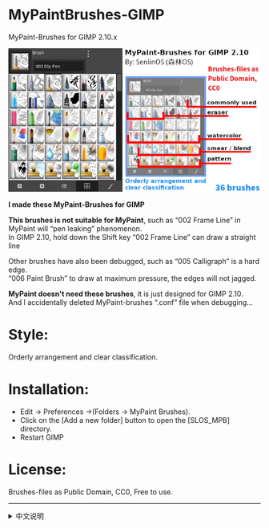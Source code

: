 # MyPaintBrushes-GIMP
MyPaint-Brushes for GIMP 2.10.x

![img](https://raw.githubusercontent.com/SenlinOS/databox/master/MyPaint-Brushes-for-GIMP-2.10-By_SenlinOS.jpg)

**I made these MyPaint-Brushes for GIMP**

**This brushes is not suitable for MyPaint**, such as “002 Frame Line” in MyPaint will “pen leaking” phenomenon.
<br />In GIMP 2.10, hold down the Shift key “002 Frame Line” can draw a straight line

Other brushes have also been debugged, such as “005 Calligraph” is a hard edge.
<br />“006 Paint Brush” to draw at maximum pressure, the edges will not jagged.

**MyPaint doesn't need these brushes**, it is just designed for GIMP 2.10.
<br />And I accidentally deleted MyPaint-brushes “.conf” file when debugging…

# Style:
Orderly arrangement and clear classification.

# Installation:
- Edit -> Preferences ->(Folders -> MyPaint Brushes).
- Click on the [Add a new folder] button to open the [SLOS_MPB] directory.
- Restart GIMP

# License:
Brushes-files as Public Domain, CC0, Free to use.

---

<details>
  <summary>中文说明</summary>
  
GIMP 2.10 发布，添加了数不清的新功能。 其中的一个功能是 GIMP 可以使用 MyPaint 的画笔，但我感觉载入的默认画笔的图标与顺序有些混乱。
所以我制作了 36个 MyPaint 画笔，这些画笔有序排列、分类清晰，便于使用。

**这套画笔不适合 MyPaint**，比如“002 Frame Line”在 MyPaint 中会有“笔漏水”的现象。 
<br />在 GIMP 2.10 中按住 Shift 键“002 Frame Line”可以画出直线，这是在 GIMP 中默认的 MyPaint 画笔做不到的。

其他的画笔也有经过调试，比如“005 Calligraph”是硬边。
<br />使用“006 Paint Brush”以最大压力绘画时边缘也不会出现锯齿。

**MyPaint 不需要这些画笔**，这只是给 GIMP 2.10 设计的。
<br />并且我在调试时不小心把导入 MyPaint 画笔的“.conf”文件给删除了…

# 安装方法： 
- 打开 GIMP 菜单，编辑 -> 首选项 -> (文件夹 -> MyPaint 笔刷)。
- 点击 [添加新文件夹] 按钮，打开 [SLOS_MPB] 目录。
- 重启GIMP

# 许可证：
CC0，公共领域，画笔文件可以自由使用。

</details>
